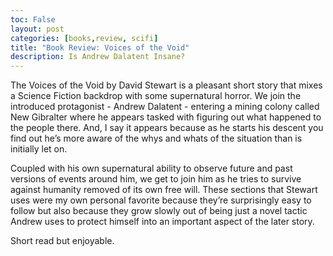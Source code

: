 ```yaml
---
toc: False
layout: post
categories: [books,review, scifi]
title: "Book Review: Voices of the Void"
description: Is Andrew Dalatent Insane? 
---
```


The Voices of the Void by David Stewart is a pleasant short story that mixes a Science Fiction backdrop with some supernatural horror. We join the introduced protagonist - Andrew Dalatent  - entering a mining colony called New Gibralter where he appears tasked with figuring out what happened to the people there. And, I say it appears because as he starts his descent you find out he’s more aware of the whys and whats of the situation than is initially let on.

Coupled with his own supernatural ability to observe future and past versions of events around him, we get to join him as he tries to survive against humanity removed of its own free will. These sections that Stewart uses were my own personal favorite because they’re surprisingly easy to follow but also because they grow slowly out of being just a novel tactic Andrew uses to protect himself into an important aspect of the later story.

Short read but enjoyable.
